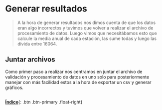 # Generar resultados

> A la hora de generar resultados nos dimos cuenta de que los datos eran algo incorrectos y tuvimos que volver a realizar el archivo de procesamiento de datos. Luego vimos que necesitábamos esto que calcule la media anual de cada estación, las sume todas y luego las divida entre 16064.

## Juntar archivos

Como primer paso a realizar nos centramos en juntar el archivo de validación y procesamiento de datos en uno solo para posteriormente manejar con más facilidad estos a la hora de exportar un csv y generar gráficos. 

## 






[**Índice**](../README.md){: .btn .btn-primary .float-right}
